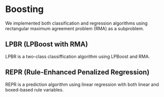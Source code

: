 # Boosting

We implemented both classification and regression algorithms using rectangular maximum agreement problem (RMA) as a subproblem.


## LPBR (LPBoost with RMA)

LPBR is a two-class classiffication algorithm using LPBoost and RMA.

## REPR (Rule-Enhanced Penalized Regression) 

REPR is a prediction algorithm using linear regression with both linear and boxed-based rule variables.
